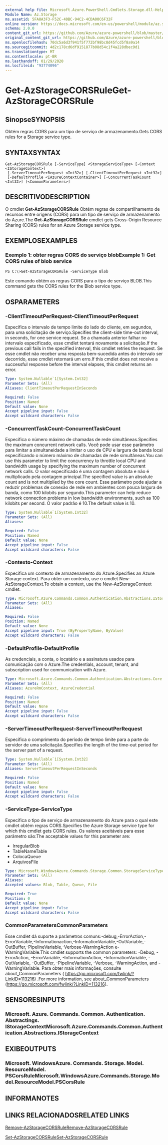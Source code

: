 ```yaml
---
external help file: Microsoft.Azure.PowerShell.Cmdlets.Storage.dll-Help.xml
Module Name: Az.Storage
ms.assetid: 5FA8A3F3-F52C-40BC-94C2-4CDA00C6F32F
online version: https://docs.microsoft.com/en-us/powershell/module/az.storage/get-azstoragecorsrule
schema: 2.0.0
content_git_url: https://github.com/Azure/azure-powershell/blob/master/src/Storage/Storage.Management/help/Get-AzStorageCORSRule.md
original_content_git_url: https://github.com/Azure/azure-powershell/blob/master/src/Storage/Storage.Management/help/Get-AzStorageCORSRule.md
ms.openlocfilehash: 70dc5a6d3f941f5f772bf98bc8d45fcd5f8a9a14
ms.sourcegitcommit: 4d2c178cd6df9151877b08d54c1f4a228dbec9d1
ms.translationtype: MT
ms.contentlocale: pt-BR
ms.lasthandoff: 01/29/2020
ms.locfileid: "93774096"
---
```

# <span data-ttu-id="7d8a2-101">Get-AzStorageCORSRule</span><span class="sxs-lookup"><span data-stu-id="7d8a2-101">Get-AzStorageCORSRule</span></span>

## <span data-ttu-id="7d8a2-102">Sinopse</span><span class="sxs-lookup"><span data-stu-id="7d8a2-102">SYNOPSIS</span></span>
<span data-ttu-id="7d8a2-103">Obtém regras CORS para um tipo de serviço de armazenamento.</span><span class="sxs-lookup"><span data-stu-id="7d8a2-103">Gets CORS rules for a Storage service type.</span></span>

## <span data-ttu-id="7d8a2-104">SYNTAX</span><span class="sxs-lookup"><span data-stu-id="7d8a2-104">SYNTAX</span></span>

```
Get-AzStorageCORSRule [-ServiceType] <StorageServiceType> [-Context <IStorageContext>]
 [-ServerTimeoutPerRequest <Int32>] [-ClientTimeoutPerRequest <Int32>]
 [-DefaultProfile <IAzureContextContainer>] [-ConcurrentTaskCount <Int32>] [<CommonParameters>]
```

## <span data-ttu-id="7d8a2-105">DESCRITIVO</span><span class="sxs-lookup"><span data-stu-id="7d8a2-105">DESCRIPTION</span></span>
<span data-ttu-id="7d8a2-106">O cmdlet **Get-AzStorageCORSRule** Obtém regras de compartilhamento de recursos entre origens (CORS) para um tipo de serviço de armazenamento do Azure.</span><span class="sxs-lookup"><span data-stu-id="7d8a2-106">The **Get-AzStorageCORSRule** cmdlet gets Cross-Origin Resource Sharing (CORS) rules for an Azure Storage service type.</span></span>

## <span data-ttu-id="7d8a2-107">EXEMPLOS</span><span class="sxs-lookup"><span data-stu-id="7d8a2-107">EXAMPLES</span></span>

### <span data-ttu-id="7d8a2-108">Exemplo 1: obter regras CORS do serviço blob</span><span class="sxs-lookup"><span data-stu-id="7d8a2-108">Example 1: Get CORS rules of blob service</span></span>
```
PS C:\>Get-AzStorageCORSRule -ServiceType Blob
```

<span data-ttu-id="7d8a2-109">Este comando obtém as regras CORS para o tipo de serviço BLOB.</span><span class="sxs-lookup"><span data-stu-id="7d8a2-109">This command gets the CORS rules for the Blob service type.</span></span>

## <span data-ttu-id="7d8a2-110">OS</span><span class="sxs-lookup"><span data-stu-id="7d8a2-110">PARAMETERS</span></span>

### <span data-ttu-id="7d8a2-111">-ClientTimeoutPerRequest</span><span class="sxs-lookup"><span data-stu-id="7d8a2-111">-ClientTimeoutPerRequest</span></span>
<span data-ttu-id="7d8a2-112">Especifica o intervalo de tempo limite do lado do cliente, em segundos, para uma solicitação de serviço.</span><span class="sxs-lookup"><span data-stu-id="7d8a2-112">Specifies the client-side time-out interval, in seconds, for one service request.</span></span>
<span data-ttu-id="7d8a2-113">Se a chamada anterior falhar no intervalo especificado, esse cmdlet tentará novamente a solicitação.</span><span class="sxs-lookup"><span data-stu-id="7d8a2-113">If the previous call fails in the specified interval, this cmdlet retries the request.</span></span>
<span data-ttu-id="7d8a2-114">Se esse cmdlet não receber uma resposta bem-sucedida antes do intervalo ser decorrido, esse cmdlet retornará um erro.</span><span class="sxs-lookup"><span data-stu-id="7d8a2-114">If this cmdlet does not receive a successful response before the interval elapses, this cmdlet returns an error.</span></span>

```yaml
Type: System.Nullable`1[System.Int32]
Parameter Sets: (All)
Aliases: ClientTimeoutPerRequestInSeconds

Required: False
Position: Named
Default value: None
Accept pipeline input: False
Accept wildcard characters: False
```

### <span data-ttu-id="7d8a2-115">-ConcurrentTaskCount</span><span class="sxs-lookup"><span data-stu-id="7d8a2-115">-ConcurrentTaskCount</span></span>
<span data-ttu-id="7d8a2-116">Especifica o número máximo de chamadas de rede simultâneas.</span><span class="sxs-lookup"><span data-stu-id="7d8a2-116">Specifies the maximum concurrent network calls.</span></span>
<span data-ttu-id="7d8a2-117">Você pode usar esse parâmetro para limitar a simultaneidade a limitar o uso de CPU e largura de banda local especificando o número máximo de chamadas de rede simultâneas.</span><span class="sxs-lookup"><span data-stu-id="7d8a2-117">You can use this parameter to limit the concurrency to throttle local CPU and bandwidth usage by specifying the maximum number of concurrent network calls.</span></span>
<span data-ttu-id="7d8a2-118">O valor especificado é uma contagem absoluta e não é multiplicado pela contagem principal.</span><span class="sxs-lookup"><span data-stu-id="7d8a2-118">The specified value is an absolute count and is not multiplied by the core count.</span></span>
<span data-ttu-id="7d8a2-119">Esse parâmetro pode ajudar a reduzir problemas de conexão de rede em ambientes com pouca largura de banda, como 100 kilobits por segundo.</span><span class="sxs-lookup"><span data-stu-id="7d8a2-119">This parameter can help reduce network connection problems in low bandwidth environments, such as 100 kilobits per second.</span></span>
<span data-ttu-id="7d8a2-120">O valor padrão é 10.</span><span class="sxs-lookup"><span data-stu-id="7d8a2-120">The default value is 10.</span></span>

```yaml
Type: System.Nullable`1[System.Int32]
Parameter Sets: (All)
Aliases:

Required: False
Position: Named
Default value: None
Accept pipeline input: False
Accept wildcard characters: False
```

### <span data-ttu-id="7d8a2-121">-Contexto</span><span class="sxs-lookup"><span data-stu-id="7d8a2-121">-Context</span></span>
<span data-ttu-id="7d8a2-122">Especifica um contexto de armazenamento do Azure.</span><span class="sxs-lookup"><span data-stu-id="7d8a2-122">Specifies an Azure Storage context.</span></span>
<span data-ttu-id="7d8a2-123">Para obter um contexto, use o cmdlet New-AzStorageContext.</span><span class="sxs-lookup"><span data-stu-id="7d8a2-123">To obtain a context, use the New-AzStorageContext cmdlet.</span></span>

```yaml
Type: Microsoft.Azure.Commands.Common.Authentication.Abstractions.IStorageContext
Parameter Sets: (All)
Aliases:

Required: False
Position: Named
Default value: None
Accept pipeline input: True (ByPropertyName, ByValue)
Accept wildcard characters: False
```

### <span data-ttu-id="7d8a2-124">-DefaultProfile</span><span class="sxs-lookup"><span data-stu-id="7d8a2-124">-DefaultProfile</span></span>
<span data-ttu-id="7d8a2-125">As credenciais, a conta, o locatário e a assinatura usados para comunicação com o Azure.</span><span class="sxs-lookup"><span data-stu-id="7d8a2-125">The credentials, account, tenant, and subscription used for communication with Azure.</span></span>

```yaml
Type: Microsoft.Azure.Commands.Common.Authentication.Abstractions.Core.IAzureContextContainer
Parameter Sets: (All)
Aliases: AzureRmContext, AzureCredential

Required: False
Position: Named
Default value: None
Accept pipeline input: False
Accept wildcard characters: False
```

### <span data-ttu-id="7d8a2-126">-ServerTimeoutPerRequest</span><span class="sxs-lookup"><span data-stu-id="7d8a2-126">-ServerTimeoutPerRequest</span></span>
<span data-ttu-id="7d8a2-127">Especifica o comprimento do período de tempo limite para a parte do servidor de uma solicitação.</span><span class="sxs-lookup"><span data-stu-id="7d8a2-127">Specifies the length of the time-out period for the server part of a request.</span></span>

```yaml
Type: System.Nullable`1[System.Int32]
Parameter Sets: (All)
Aliases: ServerTimeoutPerRequestInSeconds

Required: False
Position: Named
Default value: None
Accept pipeline input: False
Accept wildcard characters: False
```

### <span data-ttu-id="7d8a2-128">-ServiceType</span><span class="sxs-lookup"><span data-stu-id="7d8a2-128">-ServiceType</span></span>
<span data-ttu-id="7d8a2-129">Especifica o tipo de serviço de armazenamento do Azure para o qual este cmdlet obtém regras CORS.</span><span class="sxs-lookup"><span data-stu-id="7d8a2-129">Specifies the Azure Storage service type for which this cmdlet gets CORS rules.</span></span>
<span data-ttu-id="7d8a2-130">Os valores aceitáveis para esse parâmetro são:</span><span class="sxs-lookup"><span data-stu-id="7d8a2-130">The acceptable values for this parameter are:</span></span>
- <span data-ttu-id="7d8a2-131">Irregular</span><span class="sxs-lookup"><span data-stu-id="7d8a2-131">Blob</span></span> 
- <span data-ttu-id="7d8a2-132">TableName</span><span class="sxs-lookup"><span data-stu-id="7d8a2-132">Table</span></span> 
- <span data-ttu-id="7d8a2-133">Coloca</span><span class="sxs-lookup"><span data-stu-id="7d8a2-133">Queue</span></span> 
- <span data-ttu-id="7d8a2-134">Arquivos</span><span class="sxs-lookup"><span data-stu-id="7d8a2-134">File</span></span>

```yaml
Type: Microsoft.WindowsAzure.Commands.Storage.Common.StorageServiceType
Parameter Sets: (All)
Aliases:
Accepted values: Blob, Table, Queue, File

Required: True
Position: 0
Default value: None
Accept pipeline input: False
Accept wildcard characters: False
```

### <span data-ttu-id="7d8a2-135">CommonParameters</span><span class="sxs-lookup"><span data-stu-id="7d8a2-135">CommonParameters</span></span>
<span data-ttu-id="7d8a2-136">Esse cmdlet dá suporte a parâmetros comuns:-debug,-ErrorAction,-ErrorVariable,-Informationaction,-InformationVariable,-OutVariable,-OutBuffer,-PipelineVariable,-Verbose-WarningAction e-WarningVariable.</span><span class="sxs-lookup"><span data-stu-id="7d8a2-136">This cmdlet supports the common parameters: -Debug, -ErrorAction, -ErrorVariable, -InformationAction, -InformationVariable, -OutVariable, -OutBuffer, -PipelineVariable, -Verbose, -WarningAction, and -WarningVariable.</span></span> <span data-ttu-id="7d8a2-137">Para obter mais informações, consulte about_CommonParameters ( https://go.microsoft.com/fwlink/?LinkID=113216) .</span><span class="sxs-lookup"><span data-stu-id="7d8a2-137">For more information, see about_CommonParameters (https://go.microsoft.com/fwlink/?LinkID=113216).</span></span>

## <span data-ttu-id="7d8a2-138">SENSORES</span><span class="sxs-lookup"><span data-stu-id="7d8a2-138">INPUTS</span></span>

### <span data-ttu-id="7d8a2-139">Microsoft. Azure. Commands. Common. Authentication. Abstractings. IStorageContext</span><span class="sxs-lookup"><span data-stu-id="7d8a2-139">Microsoft.Azure.Commands.Common.Authentication.Abstractions.IStorageContext</span></span>

## <span data-ttu-id="7d8a2-140">EXIBE</span><span class="sxs-lookup"><span data-stu-id="7d8a2-140">OUTPUTS</span></span>

### <span data-ttu-id="7d8a2-141">Microsoft. WindowsAzure. Commands. Storage. Model. ResourceModel. PSCorsRule</span><span class="sxs-lookup"><span data-stu-id="7d8a2-141">Microsoft.WindowsAzure.Commands.Storage.Model.ResourceModel.PSCorsRule</span></span>

## <span data-ttu-id="7d8a2-142">INFORMA</span><span class="sxs-lookup"><span data-stu-id="7d8a2-142">NOTES</span></span>

## <span data-ttu-id="7d8a2-143">LINKS RELACIONADOS</span><span class="sxs-lookup"><span data-stu-id="7d8a2-143">RELATED LINKS</span></span>

[<span data-ttu-id="7d8a2-144">Remove-AzStorageCORSRule</span><span class="sxs-lookup"><span data-stu-id="7d8a2-144">Remove-AzStorageCORSRule</span></span>](./Remove-AzStorageCORSRule.md)

[<span data-ttu-id="7d8a2-145">Set-AzStorageCORSRule</span><span class="sxs-lookup"><span data-stu-id="7d8a2-145">Set-AzStorageCORSRule</span></span>](./Set-AzStorageCORSRule.md)


